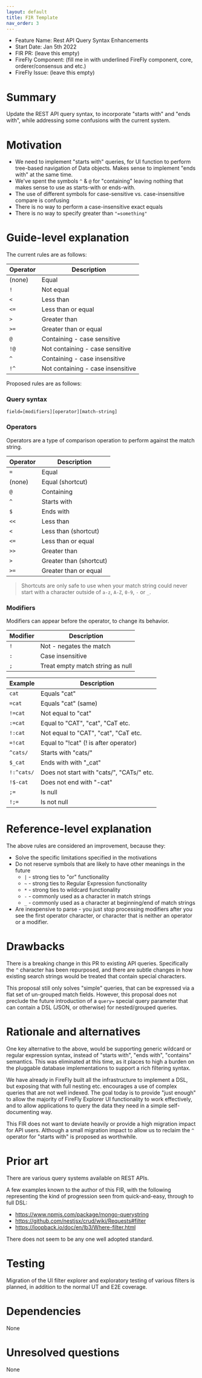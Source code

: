 ```yaml
---
layout: default
title: FIR Template
nav_order: 3
---
```


- Feature Name: Rest API Query Syntax Enhancements
- Start Date: Jan 5th 2022
- FIR PR: (leave this empty)
- FireFly Component: (fill me in with underlined FireFly component, core, orderer/consensus and etc.)
- FireFly Issue: (leave this empty)

# Summary
[summary]: #summary

Update the REST API query syntax, to incorporate "starts with" and "ends with",
while addressing some confusions with the current system.

# Motivation
[motivation]: #motivation

- We need to implement "starts with" queries, for UI function to perform
  tree-based navigation of Data objects. Makes sense to implement
  "ends with" at the same time.
- We've spent the symbols `^` & `@` for "containing" leaving nothing that
  makes sense to use as starts-with or ends-with.
- The use of different symbols for case-sensitive vs. case-insensitive
  compare is confusing
- There is no way to perform a case-insensitive exact equals
- There is no way to specify greater than `"=something"`

# Guide-level explanation
[guide-level-explanation]: #guide-level-explanation

The current rules are as follows:

| Operator | Description                       |
|----------|-----------------------------------|
| (none)   | Equal                             |
| `!`      | Not equal                         |
| `<`      | Less than                         |
| `<=`     | Less than or equal                |
| `>`      | Greater than                      |
| `>=`     | Greater than or equal             |
| `@`      | Containing - case sensitive       |
| `!@`     | Not containing - case sensitive   |
| `^`      | Containing - case insensitive     |
| `!^`     | Not containing - case insensitive |

Proposed rules are as follows:

### Query syntax

`field=[modifiers][operator][match-string]`


### Operators

Operators are a type of comparison operation to
perform against the match string.

| Operator | Description                        |
|----------|------------------------------------|
| `=`      | Equal                              |
| (none)   | Equal (shortcut)                   |
| `@`      | Containing                         |
| `^`      | Starts with                        |
| `$`      | Ends with                          |
| `<<`     | Less than                          |
| `<`      | Less than (shortcut)               |
| `<=`     | Less than or equal                 |
| `>>`     | Greater than                       |
| `>`      | Greater than (shortcut)            |
| `>=`     | Greater than or equal              |

> Shortcuts are only safe to use when your match
> string could never start with a character outside of
> `a-z`, `A-Z`, `0-9`, `-` or `_`.

### Modifiers

Modifiers can appear before the operator, to change its
behavior.

| Modifier | Description                        |
|----------|------------------------------------|
| `!`      | Not - negates the match            |
| `:`      | Case insensitive                   |
| `;`      | Treat empty match string as null   |

| Example      | Description                                |
|--------------|--------------------------------------------|
| `cat`        | Equals "cat"                               |
| `=cat`       | Equals "cat" (same)                        |
| `!=cat`      | Not equal to "cat"                         |
| `:=cat`      | Equal to "CAT", "cat", "CaT etc.           |
| `!:cat`      | Not equal to "CAT", "cat", "CaT etc.       |
| `=!cat`      | Equal to "!cat" (! is after operator)      |
| `^cats/`     | Starts with "cats/"                        |
| `$_cat`      | Ends with with "_cat"                      |
| `!:^cats/`   | Does not start with "cats/", "CATs/" etc.  |
| `!$-cat`     | Does not end with "-cat"                   |
| `;=`         | Is null                                    |
| `!;=`        | Is not null                                |

# Reference-level explanation
[reference-level-explanation]: #reference-level-explanation

The above rules are considered an improvement, because they:
- Solve the specific limitations specified in the motivations
- Do not reserve symbols that are likely to have other meanings in the future
  - `|` - strong ties to "or" functionality
  - `~` - strong ties to Regular Expression functionality
  - `*` - strong ties to wildcard functionality
  - `-` - commonly used as a character in match strings
  - `_` - commonly used as a character at beginning/end of match strings
- Are inexpensive to parse - you just stop processing modifiers after
  you see the first operator character, or character that is neither an
  operator or a modifier.

# Drawbacks
[drawbacks]: #drawbacks

There is a breaking change in this PR to existing API queries. Specifically
the `^` character has been repurposed, and there are subtle changes in
how existing search strings would be treated that contain special characters.

This proposal still only solves "simple" queries, that can be expressed via
a flat set of un-grouped match fields. However, this proposal does not
preclude the future introduction of a `query=` special query parameter
that can contain a DSL (JSON, or otherwise) for nested/grouped queries.

# Rationale and alternatives
[alternatives]: #alternatives

One key alternative to the above, would be supporting generic wildcard or
regular expression syntax, instead of "starts with", "ends with", "contains"
semantics. This was eliminated at this time, as it places to high a burden
on the pluggable database implementations to support a rich filtering syntax.

We have already in FireFly built all the infrastructure to implement a DSL, but exposing
that with full nesting etc. encourages a use of complex queries that are not well
indexed. The goal today is to provide "just enough" to allow the majority of
FireFly Explorer UI functionality to work effectively, and to allow applications to
query the data they need in a simple self-documenting way.

This FIR does not want to deviate heavily or provide a high migration impact for API
users. Although a small migration impact to allow us to reclaim the `^` operator for
"starts with" is proposed as worthwhile.

# Prior art
[prior-art]: #prior-art

There are various query systems available on REST APIs.

A few examples known to the author of this FIR, with the following representing
the kind of progression seen from quick-and-easy, through to full DSL:
- https://www.npmjs.com/package/mongo-querystring
- https://github.com/nestjsx/crud/wiki/Requests#filter
- https://loopback.io/doc/en/lb3/Where-filter.html

There does not seem to be any one well adopted standard.

# Testing
[testing]: #testing

Migration of the UI filter explorer and exploratory testing of various filters is
planned, in addition to the normal UT and E2E coverage.

# Dependencies
[dependencies]: #dependencies

None

# Unresolved questions
[unresolved]: #unresolved-questions

None
